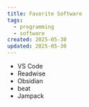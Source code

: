 ```yaml
---
title: Favorite Software
tags:
  - programming
  - software
created: 2025-05-30
updated: 2025-05-30
---
```


- VS Code
- Readwise
- Obsidian
- beat
- Jampack